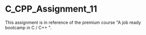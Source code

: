 # C_CPP_Assignment_11
This assignment is in reference of the premium course "A job ready bootcamp in C / C++ ".

